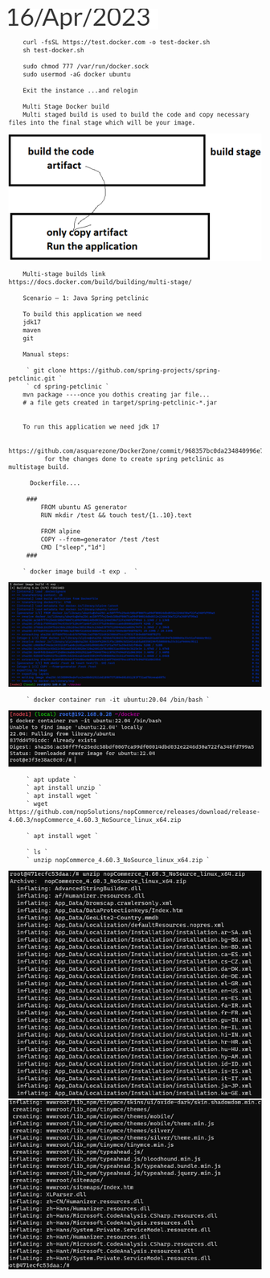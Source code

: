 ####
            
![preview](./12.png)

        curl -fsSL https://test.docker.com -o test-docker.sh
        sh test-docker.sh
		
        sudo chmod 777 /var/run/docker.sock
        sudo usermod -aG docker ubuntu
		
		Exit the instance ...and relogin

        Multi Stage Docker build
        Multi staged build is used to build the code and copy necessary files into the final stage which will be your image.
![priview](./13.png)

        Multi-stage builds link https://docs.docker.com/build/building/multi-stage/

        Scenario – 1: Java Spring petclinic

        To build this application we need
        jdk17
        maven
        git

        Manual steps:
    
         ` git clone https://github.com/spring-projects/spring-petclinic.git `
         ` cd spring-petclinic `
        mvn package ----once you dothis creating jar file...
        # a file gets created in target/spring-petclinic-*.jar


        To run this application we need jdk 17
      
        https://github.com/asquarezone/DockerZone/commit/968357bc0da234840996e75b3394811715bc35a9
              for the changes done to create spring petclinic as multistage build.

          Dockerfile....

         ### 
             FROM ubuntu AS generator
             RUN mkdir /test && touch test/{1..10}.text

             FROM alpine
             COPY --from=generator /test /test
             CMD ["sleep","1d"] 
         ###

        ` docker image build -t exp .  `
![privew](14.png)
         

         ` docker container run -it ubuntu:20.04 /bin/bash `
![privew](15.png) 

         ` apt update `
         ` apt install unzip `
         ` apt install wget `
         ` wget https://github.com/nopSolutions/nopCommerce/releases/download/release-4.60.3/nopCommerce_4.60.3_NoSource_linux_x64.zip

         ` apt install wget `

         ` ls `
         ` unzip nopCommerce_4.60.3_NoSource_linux_x64.zip `
![preview](16.png)
![preview](17.png)





